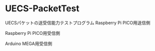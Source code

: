 # UECS-PacketTest

UECSパケットの送受信能力テストプログラム
Raspberry Pi PICO用送信側

Raspberry Pi PICO用受信側

Arduino MEGA用受信側
